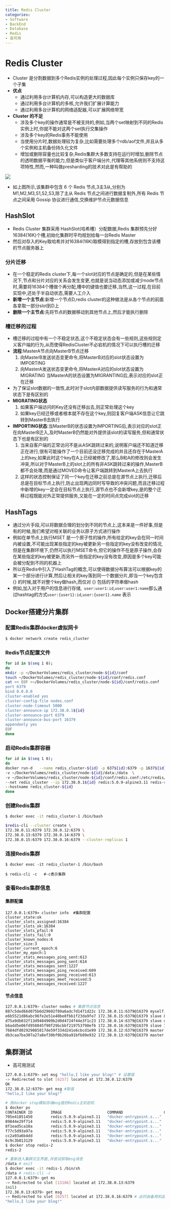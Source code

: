 ```yaml
---
title: Redis Cluster
categories:
- Software
- BackEnd
- Database
- Redis
- 高可用
---
```

# Redis Cluster

- Cluster 是分割数据到多个Redis实例的处理过程,因此每个实例只保存key的一个子集
- **优点**
    - 通过利用多台计算机内存,可以构造更大的数据库
    - 通过利用多台计算机的多核,允许我们扩展计算能力
    - 通过利用多台计算机的网络适配器,可以扩展网络带宽
- **Cluster 的不足**
    - 涉及多个key的操作通常是不被支持的,例如,当两个set映射到不同的Redis实例上时,你就不能对这两个set执行交集操作
    - 涉及多个key的Redis事务不能使用
    - 当使用分片时,数据处理较为复杂,比如需要处理多个rdb/aof文件,并且从多个实例和主机备份持久化文件
    - 增加或删除容量也比较复杂,Redis集群大多数支持在运行时增加,删除节点的透明数据平衡的能力,但是类似于客户端分片,代理等其他系统则不支持这项特性,然而,一种叫做presharding的技术对此是有帮助的

![](https://raw.githubusercontent.com/LuShan123888/Files/main/Pictures/2021-04-23-1-20210423112023008.png)

- 如上图所示,该集群中包含 6 个 Redis 节点,3主3从,分别为M1,M2,M3,S1,S2,S3,除了主从 Redis 节点之间进行数据复制外,所有 Redis 节点之间采用 Gossip 协议进行通信,交换维护节点元数据信息

## HashSlot

- Redis Cluster 集群采用 HashSlot(哈希槽）分配数据,Redis 集群预先分好16384(16K)个槽,初始化集群时平均规划给每一台Redis Master
- 然后对存入的Key取哈希并对16384(16K)取模得到指定的槽,存放到包含该槽的节点服务器上

### 分片迁移

- 在一个稳定的Redis cluster下,每一个slot对应的节点是确定的,但是在某些情况下,节点和分片对应的关系会发生变更,也就是说当动态添加或减少node节点时,需要将16384个槽做个再分配,槽中的键值也要迁移,当然,这一过程,在目前实现中,还处于半自动状态,需要人工介入
- **新增一个主节点**:新增一个节点D,redis cluster的这种做法是从各个节点的前面各拿取一部分slot到D上
- **删除一个主节点**:先将节点的数据移动到其他节点上,然后才能执行删除

### 槽迁移的过程

- 槽迁移的过程中有一个不稳定状态,这个不稳定状态会有一些规则,这些规则定义客户端的行为,从而使得RedisCluster不必宕机的情况下可以执行槽的迁移
- **流程**:MasterA节点向MasterB节点迁移
    1. 向MasterB发送状态变更命令,将MasterB对应的slot状态设置为IMPORTING
    2. 向MasterA发送状态变更命令,将MasterA对应的slot状态设置为MIGRATING
        当MasterA的状态设置为MIGRANTING后,表示对应的slot正在迁移
- 为了保证slot数据的一致性,此时对于slot内部数据提供读写服务的行为和通常状态下是有区别的
- **MIGRATING状态**
    1. 如果客户端访问的Key还没有迁移出去,则正常处理这个key
    2. 如果key已经迁移或者根本就不存在这个key,则回复客户端ASK信息让它跳转到MasterB去执行
- **IMPORTING状态**:当MasterB的状态设置为IMPORTING后,表示对应的slot正在向MasterB迁入,及时MasterB仍然能对外提供该slot的读写服务,但和通常状态下也是有区别的
    1. 当来自客户端的正常访问不是从ASK跳转过来的,说明客户端还不知道迁移正在进行,很有可能操作了一个目前还没迁移完成的并且还存在于MasterA上的key,如果此时这个key在A上已经被修改了,那么B和A的修改则会发生
        冲突,所以对于MasterB上的slot上的所有非ASK跳转过来的操作,MasterB都不会处理,而是通过MOVED命令让客户端跳转到MasterA上去执行
    2. 这样的状态控制保证了同一个key在迁移之前总是在源节点上执行,迁移后总是在目标节点上执行,防止出现两边同时写导致的冲突问题,而且迁移过程中新增的key一定会在目标节点上执行,源节点也不会新增key,是的整个迁移过程既能对外正常提供服务,又能在一定的时间点完成slot的迁移

## HashTags

- 通过分片手段,可以将数据合理的划分到不同的节点上,这本来是一件好事,但是有的时候,我们希望对相关联的业务以原子方式进行操作
- 例如在单节点上执行MSET 是一个原子性的操作,所有给定的key会在同一时间内被设置,不可能出现某些指定的key被更新另一些指定的key没有改变的情况,但是在集群环境下,仍然可以执行MSET命令,但它的操作不在是原子操作,会存在某些指定的key被更新,而另外一些指定的key没有改变,原因是多个key可能会被分配到不同的机器上
- 所以在Redis中引入了HashTag的概念,可以使得数据分布算法可以根据key的某一个部分进行计算,然后让相关的key落到同一个数据分片,即当一个key包含 {} 的时候,就不对整个key做hash,而仅对 {} 包括的字符串做hash
- 例如,加入对于用户的信息进行存储,` user:user1:id`,`user:user1:name`那么通过hashtag的方式`user:{user1}:id`,`user:{user1}.name` 表示

## Docker搭建分片集群

### 配置Redis集群docker虚拟网卡

```bash
$ docker network create redis_cluster
```

### Redis节点配置文件

```bash
for id in $(seq 1 6);
do
mkdir -p ~/DockerVolumes/redis_cluster/node-${id}/conf
touch ~/DockerVolumes/redis_cluster/node-${id}/conf/redis.conf
cat << EOF >~/DockerVolumes/redis_cluster/node-${id}/conf/redis.conf
port 6379
bind 0.0.0.0
cluster-enabled yes
cluster-config-file nodes.conf
cluster-node-timeout 5000
cluster-announce-ip 172.38.0.1${id}
cluster-announce-port 6379
cluster-announce-bus-port 16379
appendonly yes
EOF
done
```

### 启动Redis集群容器

```bash
for id in $(seq 1 6);
do
docker run-d   --name redis_cluster-${id} -p 637${id}:6379 -p 1637${id}:16379  \
-v ~/DockerVolumes/redis_cluster/node-${id}/data:/data  \
-v ~/DockerVolumes/redis_cluster/node-${id}/conf/redis.conf:/etc/redis/redis.conf  \
--net redis_cluster --ip 172.38.0.1${id} redis:5.0.9-alpine3.11 redis-server /etc/redis/redis.conf \
--hostname redis_cluster-${id}
done
```

### 创建Redis集群

```bash
$ docker exec -it redis_cluster-1 /bin/bash

$redis-cli --cluster create \
172.38.0.11:6379 172.38.0.12:6379 \
172.38.0.13:6379 172.38.0.14:6379 \
172.38.0.15:6379 172.38.0.16:6379 --cluster-replicas 1
```

### 连接Redis集群

```
$ docker exec -it redis_cluster-1 /bin/bash

$ redis-cli -c   #-c表示集群
```

### 查看Redis集群信息

#### 集群配置

```shell
127.0.0.1:6379> cluster info  #集群配置
cluster_state:ok
cluster_slots_assigned:16384
cluster_slots_ok:16384
cluster_slots_pfail:0
cluster_slots_fail:0
cluster_known_nodes:6
cluster_size:3
cluster_current_epoch:6
cluster_my_epoch:1
cluster_stats_messages_ping_sent:613
cluster_stats_messages_pong_sent:614
cluster_stats_messages_sent:1227
cluster_stats_messages_ping_received:609
cluster_stats_messages_pong_received:613
cluster_stats_messages_meet_received:5
cluster_stats_messages_received:1227
```

#### 节点信息

```bash
127.0.0.1:6379> cluster nodes # 集群节点信息
887c5ded66d075b6d29602f89a6adc7d1471d22c 172.38.0.11:6379@16379 myself,master - 0 1598439359000 1 connected 0-5460
e6b5521d86abc96fe2e51e40be8fbb1f23da9fe7 172.38.0.15:6379@16379 slave 887c5ded66d075b6d29602f89a6adc7d1471d22c 0 1598439359580 5 connected
d75a9db032f13d9484909b2d0d4724f44e3f1c23 172.38.0.14:6379@16379 slave db3caa7ba307a27a8ef30bf0b26ba91bfb89e932 0 1598439358578 4 connected
b6add5e06fd958045f90f29bcbbf219753798ef6 172.38.0.16:6379@16379 slave 7684dfd02929085817de59f334d241e6cbcd1e99 0 1598439358578 6 connected
7684dfd02929085817de59f334d241e6cbcd1e99 172.38.0.12:6379@16379 master - 0 1598439360082 2 connected 5461-10922
db3caa7ba307a27a8ef30bf0b26ba91bfb89e932 172.38.0.13:6379@16379 master - 0 1598439359079 3 connected 10923-16383
```

## 集群测试

- 高可用测试

```bash
127.0.0.1:6379> set msg "hello,I like your blog!" # 设置值
-> Redirected to slot [6257] located at 172.38.0.12:6379
OK
172.38.0.12:6379> get msg #取值
"hello,I like your blog!"

# 用docker stop模拟存储msg值的Redis主机宕机
$ docker ps
CONTAINER ID        IMAGE                    COMMAND                  CREATED             STATUS              PORTS                                              NAMES
705e41851450        redis:5.0.9-alpine3.11   "docker-entrypoint.s..."   20 minutes ago      Up 20 minutes       0.0.0.0:6376->6379/tcp, 0.0.0.0:16376->16379/tcp   redis-6
89844e29f714        redis:5.0.9-alpine3.11   "docker-entrypoint.s..."   20 minutes ago      Up 20 minutes       0.0.0.0:6375->6379/tcp, 0.0.0.0:16375->16379/tcp   redis-5
8f1ead5ca10a        redis:5.0.9-alpine3.11   "docker-entrypoint.s..."   20 minutes ago      Up 20 minutes       0.0.0.0:6374->6379/tcp, 0.0.0.0:16374->16379/tcp   redis-4
f77c5d93a97a        redis:5.0.9-alpine3.11   "docker-entrypoint.s..."   21 minutes ago      Up 21 minutes       0.0.0.0:6373->6379/tcp, 0.0.0.0:16373->16379/tcp   redis-3
cc2a93a6b4dd        redis:5.0.9-alpine3.11   "docker-entrypoint.s..."   21 minutes ago      Up 21 minutes       0.0.0.0:6372->6379/tcp, 0.0.0.0:16372->16379/tcp   redis-2
6c9c3b813129        redis:5.0.9-alpine3.11   "docker-entrypoint.s..."   26 minutes ago      Up 26 minutes       0.0.0.0:6371->6379/tcp, 0.0.0.0:16371->16379/tcp   redis-1
$ docker stop redis-2
redis-2

# 重新进入集群交互界面,并尝试获取msg消息
/data # exit
$ docker exec -it redis-1 /bin/sh
/data # redis-cli -c
127.0.0.1:6379> get ms
-> Redirected to slot [13186] located at 172.38.0.13:6379
(nil)
172.38.0.13:6379> get msg
-> Redirected to slot [6257] located at 172.38.0.16:6379 # 此时由备用机返回msg
"hello,I like your blog!"
```